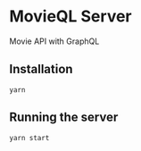 # MovieQL Server

Movie API with GraphQL

## Installation

`yarn`

## Running the server

`yarn start`
